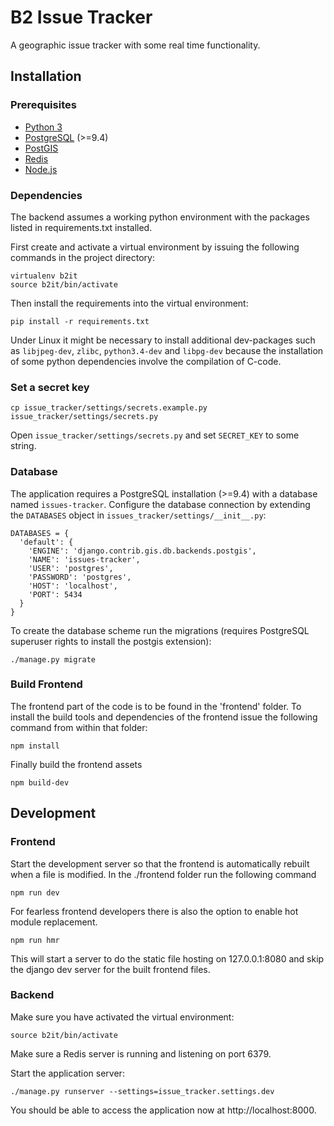 # B2 Issue Tracker

A geographic issue tracker with some real time functionality.

## Installation

### Prerequisites

- [Python 3](https://www.python.org/)
- [PostgreSQL](https://www.postgresql.org/) (>=9.4)
- [PostGIS](http://postgis.net/)
- [Redis](http://www.redis.io)
- [Node.js](https://nodejs.org)

### Dependencies

The backend assumes a working python environment with the packages listed in requirements.txt installed.

First create and activate a virtual environment by issuing the following commands in the project directory:

```
virtualenv b2it
source b2it/bin/activate
```

Then install the requirements into the virtual environment:

```
pip install -r requirements.txt
```

Under Linux it might be necessary to install additional dev-packages such as `libjpeg-dev`, `zlibc`, `python3.4-dev` and `libpg-dev` because the installation of some python dependencies involve the compilation of C-code.

### Set a secret key

```
cp issue_tracker/settings/secrets.example.py issue_tracker/settings/secrets.py
```

Open `issue_tracker/settings/secrets.py` and set `SECRET_KEY` to some string.

### Database

The application requires a PostgreSQL installation (>=9.4) with a database named `issues-tracker`. Configure the database connection by extending the `DATABASES` object in `issues_tracker/settings/__init__.py`:

```
DATABASES = {
  'default': {
    'ENGINE': 'django.contrib.gis.db.backends.postgis',
    'NAME': 'issues-tracker',
    'USER': 'postgres',
    'PASSWORD': 'postgres',
    'HOST': 'localhost',
    'PORT': 5434
  }
}
```

To create the database scheme run the migrations (requires PostgreSQL superuser rights to install the postgis extension):

```
./manage.py migrate
```

### Build Frontend

The frontend part of the code is to be found in the 'frontend' folder. To install the build tools and dependencies of the frontend issue the following command from within that folder:

```
npm install
```

Finally build the frontend assets

```
npm build-dev
```


## Development

### Frontend

Start the development server so that the frontend is automatically rebuilt when a file is modified.
In the ./frontend folder run the following command

```
npm run dev
```


For fearless frontend developers there is also the option to enable hot module replacement.
```
npm run hmr
```

This will start a server to do the static file hosting on 127.0.0.1:8080 and skip the django dev server for the built frontend files.


### Backend

Make sure you have activated the virtual environment:

```
source b2it/bin/activate
```

Make sure a Redis server is running and listening on port 6379.

Start the application server:

```
./manage.py runserver --settings=issue_tracker.settings.dev
```

You should be able to access the application now at http://localhost:8000.
